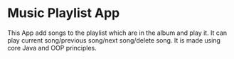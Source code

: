 <h1>Music Playlist App</h1>
<p>This App add songs to the playlist which are in the album and play it. It can play current song/previous song/next song/delete song. It is made using core Java and OOP principles.</p>
